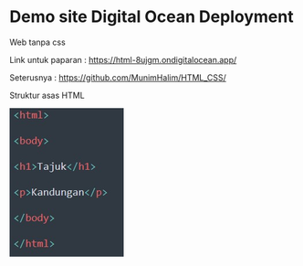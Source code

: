 # Demo site Digital Ocean Deployment

Web tanpa css 

Link untuk paparan : https://html-8ujgm.ondigitalocean.app/


Seterusnya : https://github.com/MunimHalim/HTML_CSS/


Struktur asas HTML

<img src='https://github.com/MunimHalim/HTML/blob/main/images/html.jpg'>